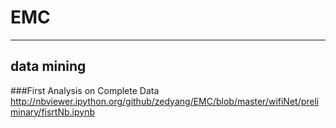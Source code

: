 # EMC

---

data mining
---
###First Analysis on Complete Data
http://nbviewer.ipython.org/github/zedyang/EMC/blob/master/wifiNet/preliminary/fisrtNb.ipynb
